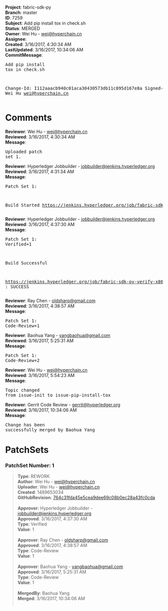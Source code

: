 <strong>Project</strong>: fabric-sdk-py<br><strong>Branch</strong>: master<br><strong>ID</strong>: 7259<br><strong>Subject</strong>: Add pip install tox in check.sh<br><strong>Status</strong>: MERGED<br><strong>Owner</strong>: Wei Hu - wei@hyperchain.cn<br><strong>Assignee</strong>:<br><strong>Created</strong>: 3/16/2017, 4:30:34 AM<br><strong>LastUpdated</strong>: 3/16/2017, 10:34:06 AM<br><strong>CommitMessage</strong>:<br><pre>Add pip install tox in check.sh

Change-Id: I112aaacb940c01aca30430573db11c895d167e8a
Signed-off-by: Wei Hu <wei@hyperchain.cn>
</pre><h1>Comments</h1><strong>Reviewer</strong>: Wei Hu - wei@hyperchain.cn<br><strong>Reviewed</strong>: 3/16/2017, 4:30:34 AM<br><strong>Message</strong>: <pre>Uploaded patch set 1.</pre><strong>Reviewer</strong>: Hyperledger Jobbuilder - jobbuilder@jenkins.hyperledger.org<br><strong>Reviewed</strong>: 3/16/2017, 4:31:34 AM<br><strong>Message</strong>: <pre>Patch Set 1:

Build Started https://jenkins.hyperledger.org/job/fabric-sdk-py-verify-x86_64/87/</pre><strong>Reviewer</strong>: Hyperledger Jobbuilder - jobbuilder@jenkins.hyperledger.org<br><strong>Reviewed</strong>: 3/16/2017, 4:37:30 AM<br><strong>Message</strong>: <pre>Patch Set 1: Verified+1

Build Successful 

https://jenkins.hyperledger.org/job/fabric-sdk-py-verify-x86_64/87/ : SUCCESS</pre><strong>Reviewer</strong>: Ray Chen - oldsharp@gmail.com<br><strong>Reviewed</strong>: 3/16/2017, 4:38:57 AM<br><strong>Message</strong>: <pre>Patch Set 1: Code-Review+1</pre><strong>Reviewer</strong>: Baohua Yang - yangbaohua@gmail.com<br><strong>Reviewed</strong>: 3/16/2017, 5:25:31 AM<br><strong>Message</strong>: <pre>Patch Set 1: Code-Review+2</pre><strong>Reviewer</strong>: Wei Hu - wei@hyperchain.cn<br><strong>Reviewed</strong>: 3/16/2017, 5:54:23 AM<br><strong>Message</strong>: <pre>Topic changed from issue-init to issue-pip-install-tox</pre><strong>Reviewer</strong>: Gerrit Code Review - gerrit@hyperledger.org<br><strong>Reviewed</strong>: 3/16/2017, 10:34:06 AM<br><strong>Message</strong>: <pre>Change has been successfully merged by Baohua Yang</pre><h1>PatchSets</h1><h3>PatchSet Number: 1</h3><blockquote><strong>Type</strong>: REWORK<br><strong>Author</strong>: Wei Hu - wei@hyperchain.cn<br><strong>Uploader</strong>: Wei Hu - wei@hyperchain.cn<br><strong>Created</strong>: 1489653034<br><strong>GitHubRevision</strong>: [764c31fda45e5cea9dee69c08b0ec28a43fc0cda](https://github.com/hyperledger/fabric-sdk-py/commit/764c31fda45e5cea9dee69c08b0ec28a43fc0cda)<br><br><strong>Approver</strong>: Hyperledger Jobbuilder - jobbuilder@jenkins.hyperledger.org<br><strong>Approved</strong>: 3/16/2017, 4:37:30 AM<br><strong>Type</strong>: Verified<br><strong>Value</strong>: 1<br><br><strong>Approver</strong>: Ray Chen - oldsharp@gmail.com<br><strong>Approved</strong>: 3/16/2017, 4:38:57 AM<br><strong>Type</strong>: Code-Review<br><strong>Value</strong>: 1<br><br><strong>Approver</strong>: Baohua Yang - yangbaohua@gmail.com<br><strong>Approved</strong>: 3/16/2017, 5:25:31 AM<br><strong>Type</strong>: Code-Review<br><strong>Value</strong>: 1<br><br><strong>MergedBy</strong>: Baohua Yang<br><strong>Merged</strong>: 3/16/2017, 10:34:06 AM<br><br></blockquote>